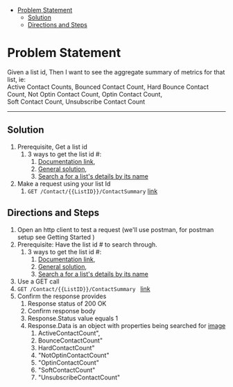 - [Problem Statement](#problem-statement)
    - [Solution](#solution)
    - [Directions and Steps](#directions-and-steps)

# Problem Statement

Given a list id,
Then I want to see the aggregate summary of metrics for that list, ie:   \
Active Contact Counts, Bounced Contact Count, Hard Bounce Contact Count, Not Optin Contact Count, Optin Contact Count, \
Soft Contact Count, Unsubscribe Contact Count

---

## Solution

1. Prerequisite, Get a list id 
    1. 3 ways to get the list id #: 
        1. [Documentation link](https://developer.benchmarkemail.com/#cc3ee91a-0ccb-79c1-9365-c96f8511a68b), 
        1. [General solution](https://docs.google.com/document/d/1WoV5I5hh05CBUGsNpROqHtsvX5-ENawEfR5UHFgZrJQ/edit?usp=sharing), 
        1. [Search a for a list's details by its name](https://docs.google.com/document/d/1WoV5I5hh05CBUGsNpROqHtsvX5-ENawEfR5UHFgZrJQ/edit?usp=sharing)
1. Make a request using your list Id 
   1. `GET /Contact/{{ListID}}/ContactSummary`  [link](https://developer.benchmarkemail.com/#abd3f684-4b7b-b0f3-804d-09b1e98c0c0e)

## Directions and Steps 

1. Open an http client to test a request (we'll use postman, for postman setup see Getting Started )
1. Prerequisite: Have the list id # to search through.
   1. 3 ways to get the list id #: 
      1. [Documentation link](https://developer.benchmarkemail.com/#cc3ee91a-0ccb-79c1-9365-c96f8511a68b), 
      1. [General solution](https://docs.google.com/document/d/1WoV5I5hh05CBUGsNpROqHtsvX5-ENawEfR5UHFgZrJQ/edit?usp=sharing), 
      1. [Search a for a list's details by its name](https://docs.google.com/document/d/1WoV5I5hh05CBUGsNpROqHtsvX5-ENawEfR5UHFgZrJQ/edit?usp=sharing)
1.  Use a GET call ` `
  1.  `GET /Contact/{{ListID}}/ContactSummary ` [link](https://developer.benchmarkemail.com/#abd3f684-4b7b-b0f3-804d-09b1e98c0c0e)
1. Confirm the response provides 
   1. Response status of 200 OK 
   1. Confirm response body 
   1. Response.Status value equals 1 
   1. Response.Data is an object with properties being searched for [image](https://www.dropbox.com/s/tqiwng1c5nsmtae/2018-09-19_13-40-42.png?dl=0)
       1. ActiveContactCount",
       1. BounceContactCount"
       1. HardContactCount"
       1. "NotOptinContactCount"
       1. "OptinContactCount"
       1. "SoftContactCount"
       1. "UnsubscribeContactCount"
